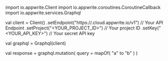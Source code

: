 import io.appwrite.Client
import io.appwrite.coroutines.CoroutineCallback
import io.appwrite.services.Graphql

val client = Client()
    .setEndpoint("https://<REGION>.cloud.appwrite.io/v1") // Your API Endpoint
    .setProject("<YOUR_PROJECT_ID>") // Your project ID
    .setKey("<YOUR_API_KEY>") // Your secret API key

val graphql = Graphql(client)

val response = graphql.mutation(
    query = mapOf( "a" to "b" )
)
